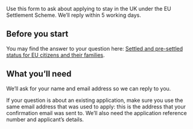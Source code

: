 Use this form to ask about applying to stay in the UK under the EU Settlement Scheme.
We’ll reply within 5 working days.

## Before you start

You may find the answer to your question here:
[Settled and pre-settled status for EU citizens and their families](https://www.gov.uk/settled-status-eu-citizens-families).

## What you’ll need

We’ll ask for your name and email address so we can reply to you.

If your question is about an existing application, make sure you use the same email address that was used to apply:
this is the address that your confirmation email was sent to.
We’ll also need the application reference number and applicant’s details.